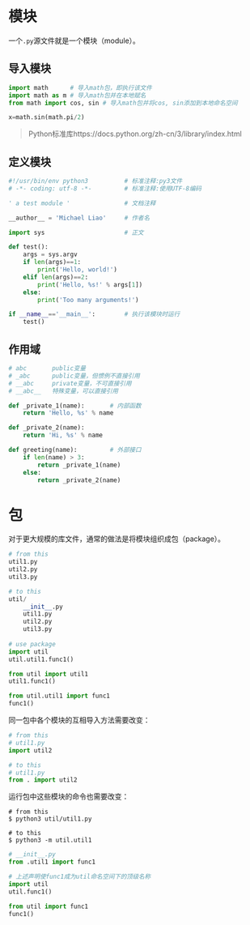 # 模块

一个`.py`源文件就是一个模块（module）。

## 导入模块

```python
import math	     # 导入math包，即执行该文件
import math as m # 导入math包并在本地赋名
from math import cos, sin # 导入math包并将cos, sin添加到本地命名空间

x=math.sin(math.pi/2)
```

> Python标准库https://docs.python.org/zh-cn/3/library/index.html



## 定义模块

```python
#!/usr/bin/env python3			# 标准注释:py3文件
# -*- coding: utf-8 -*-			# 标准注释:使用UTF-8编码

' a test module '				# 文档注释

__author__ = 'Michael Liao'		# 作者名

import sys						# 正文

def test():
    args = sys.argv
    if len(args)==1:
        print('Hello, world!')
    elif len(args)==2:
        print('Hello, %s!' % args[1])
    else:
        print('Too many arguments!')

if __name__=='__main__':        # 执行该模块时运行
    test()
```



## 作用域

```python
# abc		public变量
# _abc		public变量，但惯例不直接引用
# __abc		private变量，不可直接引用
# __abc__	特殊变量，可以直接引用

def _private_1(name):		# 内部函数
    return 'Hello, %s' % name

def _private_2(name):		
    return 'Hi, %s' % name

def greeting(name):			# 外部接口
    if len(name) > 3:
        return _private_1(name)
    else:
        return _private_2(name)
```





# 包

对于更大规模的库文件，通常的做法是将模块组织成包（package）。

```python
# from this
util1.py
util2.py
util3.py

# to this
util/
    __init__.py
    util1.py
    util2.py
    util3.py
    
# use package
import util
util.util1.func1()

from util import util1
util1.func1()

from util.util1 import func1
func1()
```

同一包中各个模块的互相导入方法需要改变：

```python
# from this
# util1.py
import util2

# to this
# util1.py
from . import util2
```

运行包中这些模块的命令也需要改变：

```shell
# from this
$ python3 util/util1.py

# to this
$ python3 -m util.util1
```

```python
# __init__.py
from .util1 import func1

# 上述声明使func1成为util命名空间下的顶级名称
import util
util.func1()

from util import func1
func1()
```

